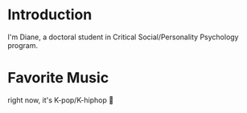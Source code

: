 # Introduction

I'm Diane, a doctoral student in Critical Social/Personality Psychology program. 

# Favorite Music

right now, it's K-pop/K-hiphop :dancers: